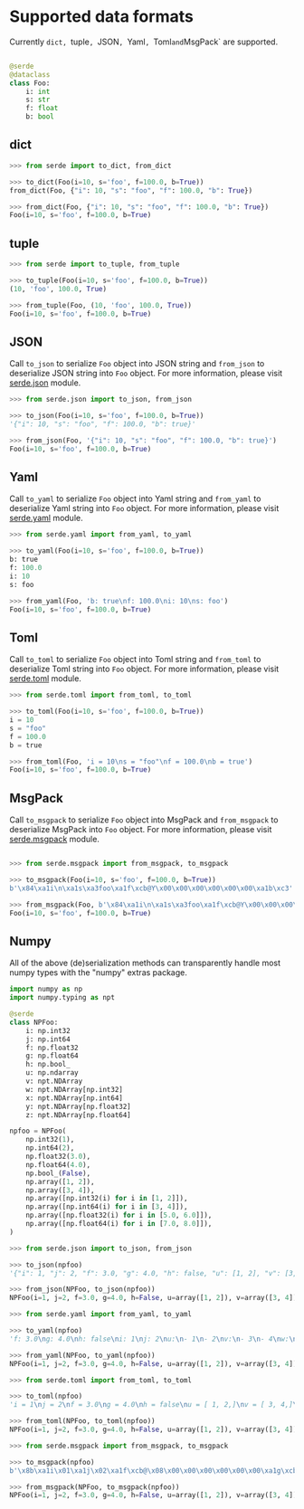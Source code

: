 # Supported data formats

Currently `dict, `tuple`, `JSON`, `Yaml`, `Toml` and `MsgPack` are supported.

```python

@serde
@dataclass
class Foo:
    i: int
    s: str
    f: float
    b: bool
```

## dict

```python
>>> from serde import to_dict, from_dict

>>> to_dict(Foo(i=10, s='foo', f=100.0, b=True))
from_dict(Foo, {"i": 10, "s": "foo", "f": 100.0, "b": True})

>>> from_dict(Foo, {"i": 10, "s": "foo", "f": 100.0, "b": True})
Foo(i=10, s='foo', f=100.0, b=True)
```

## tuple

```python
>>> from serde import to_tuple, from_tuple

>>> to_tuple(Foo(i=10, s='foo', f=100.0, b=True))
(10, 'foo', 100.0, True)

>>> from_tuple(Foo, (10, 'foo', 100.0, True))
Foo(i=10, s='foo', f=100.0, b=True)
```

## JSON

Call `to_json` to serialize `Foo` object into JSON string and `from_json` to deserialize JSON string into `Foo` object. For more information, please visit [serde.json](https://yukinarit.github.io/pyserde/api/serde/json.html) module.

```python
>>> from serde.json import to_json, from_json

>>> to_json(Foo(i=10, s='foo', f=100.0, b=True))
'{"i": 10, "s": "foo", "f": 100.0, "b": true}'

>>> from_json(Foo, '{"i": 10, "s": "foo", "f": 100.0, "b": true}')
Foo(i=10, s='foo', f=100.0, b=True)
```

## Yaml

Call `to_yaml` to serialize `Foo` object into Yaml string and `from_yaml` to deserialize Yaml string into `Foo` object. For more information, please visit [serde.yaml](https://yukinarit.github.io/pyserde/api/serde/yaml.html) module.

```python
>>> from serde.yaml import from_yaml, to_yaml

>>> to_yaml(Foo(i=10, s='foo', f=100.0, b=True))
b: true
f: 100.0
i: 10
s: foo

>>> from_yaml(Foo, 'b: true\nf: 100.0\ni: 10\ns: foo')
Foo(i=10, s='foo', f=100.0, b=True)
```

## Toml

Call `to_toml` to serialize `Foo` object into Toml string and `from_toml` to deserialize Toml string into `Foo` object. For more information, please visit [serde.toml](https://yukinarit.github.io/pyserde/api/serde/toml.html) module.

```python
>>> from serde.toml import from_toml, to_toml

>>> to_toml(Foo(i=10, s='foo', f=100.0, b=True))
i = 10
s = "foo"
f = 100.0
b = true

>>> from_toml(Foo, 'i = 10\ns = "foo"\nf = 100.0\nb = true')
Foo(i=10, s='foo', f=100.0, b=True)
```

## MsgPack

Call `to_msgpack` to serialize `Foo` object into MsgPack and `from_msgpack` to deserialize MsgPack into `Foo` object. For more information, please visit [serde.msgpack](https://yukinarit.github.io/pyserde/api/serde/msgpack.html) module.

```python

>>> from serde.msgpack import from_msgpack, to_msgpack

>>> to_msgpack(Foo(i=10, s='foo', f=100.0, b=True))
b'\x84\xa1i\n\xa1s\xa3foo\xa1f\xcb@Y\x00\x00\x00\x00\x00\x00\xa1b\xc3'

>>> from_msgpack(Foo, b'\x84\xa1i\n\xa1s\xa3foo\xa1f\xcb@Y\x00\x00\x00\x00\x00\x00\xa1b\xc3')
Foo(i=10, s='foo', f=100.0, b=True)
```

## Numpy

All of the above (de)serialization methods can transparently handle most numpy
types with the "numpy" extras package.

```python
import numpy as np
import numpy.typing as npt

@serde
class NPFoo:
    i: np.int32
    j: np.int64
    f: np.float32
    g: np.float64
    h: np.bool_
    u: np.ndarray
    v: npt.NDArray
    w: npt.NDArray[np.int32]
    x: npt.NDArray[np.int64]
    y: npt.NDArray[np.float32]
    z: npt.NDArray[np.float64]

npfoo = NPFoo(
    np.int32(1),
    np.int64(2),
    np.float32(3.0),
    np.float64(4.0),
    np.bool_(False),
    np.array([1, 2]),
    np.array([3, 4]),
    np.array([np.int32(i) for i in [1, 2]]),
    np.array([np.int64(i) for i in [3, 4]]),
    np.array([np.float32(i) for i in [5.0, 6.0]]),
    np.array([np.float64(i) for i in [7.0, 8.0]]),
)
```

```python
>>> from serde.json import to_json, from_json

>>> to_json(npfoo)
'{"i": 1, "j": 2, "f": 3.0, "g": 4.0, "h": false, "u": [1, 2], "v": [3, 4], "w": [1, 2], "x": [3, 4], "y": [5.0, 6.0], "z": [7.0, 8.0]}'

>>> from_json(NPFoo, to_json(npfoo))
NPFoo(i=1, j=2, f=3.0, g=4.0, h=False, u=array([1, 2]), v=array([3, 4]), w=array([1, 2], dtype=int32), x=array([3, 4]), y=array([5., 6.], dtype=float32), z=array([7., 8.]))

>>> from serde.yaml import from_yaml, to_yaml

>>> to_yaml(npfoo)
'f: 3.0\ng: 4.0\nh: false\ni: 1\nj: 2\nu:\n- 1\n- 2\nv:\n- 3\n- 4\nw:\n- 1\n- 2\nx:\n- 3\n- 4\ny:\n- 5.0\n- 6.0\nz:\n- 7.0\n- 8.0\n'

>>> from_yaml(NPFoo, to_yaml(npfoo))
NPFoo(i=1, j=2, f=3.0, g=4.0, h=False, u=array([1, 2]), v=array([3, 4]), w=array([1, 2], dtype=int32), x=array([3, 4]), y=array([5., 6.], dtype=float32), z=array([7., 8.]))

>>> from serde.toml import from_toml, to_toml

>>> to_toml(npfoo)
'i = 1\nj = 2\nf = 3.0\ng = 4.0\nh = false\nu = [ 1, 2,]\nv = [ 3, 4,]\nw = [ 1, 2,]\nx = [ 3, 4,]\ny = [ 5.0, 6.0,]\nz = [ 7.0, 8.0,]\n'

>>> from_toml(NPFoo, to_toml(npfoo))
NPFoo(i=1, j=2, f=3.0, g=4.0, h=False, u=array([1, 2]), v=array([3, 4]), w=array([1, 2], dtype=int32), x=array([3, 4]), y=array([5., 6.], dtype=float32), z=array([7., 8.]))

>>> from serde.msgpack import from_msgpack, to_msgpack

>>> to_msgpack(npfoo)
b'\x8b\xa1i\x01\xa1j\x02\xa1f\xcb@\x08\x00\x00\x00\x00\x00\x00\xa1g\xcb@\x10\x00\x00\x00\x00\x00\x00\xa1h\xc2\xa1u\x92\x01\x02\xa1v\x92\x03\x04\xa1w\x92\x01\x02\xa1x\x92\x03\x04\xa1y\x92\xcb@\x14\x00\x00\x00\x00\x00\x00\xcb@\x18\x00\x00\x00\x00\x00\x00\xa1z\x92\xcb@\x1c\x00\x00\x00\x00\x00\x00\xcb@ \x00\x00\x00\x00\x00\x00'

>>> from_msgpack(NPFoo, to_msgpack(npfoo))
NPFoo(i=1, j=2, f=3.0, g=4.0, h=False, u=array([1, 2]), v=array([3, 4]), w=array([1, 2], dtype=int32), x=array([3, 4]), y=array([5., 6.], dtype=float32), z=array([7., 8.]))
```
